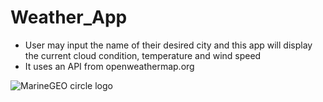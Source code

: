 # Weather_App

- User may input the name of their desired city and this app will display the current cloud condition, temperature and wind speed
- It uses an API from openweathermap.org

![MarineGEO circle logo](/assets/img/MarineGEO_logo.png "MarineGEO logo")